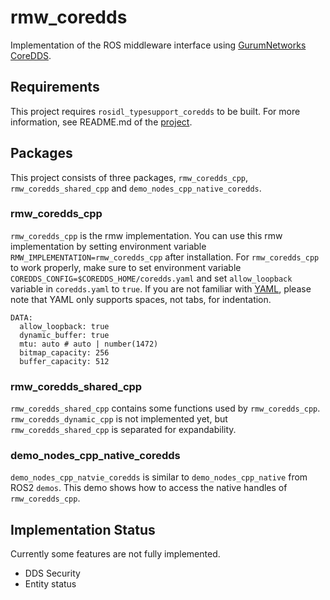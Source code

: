 # rmw_coredds
Implementation of the ROS middleware interface using [GurumNetworks CoreDDS](http://www.gurum.cc).

## Requirements
This project requires `rosidl_typesupport_coredds` to be built. For more information, see README.md of the [project](https://github.com/gurumnet/rosidl_typesupport_coredds).

## Packages
This project consists of three packages, `rmw_coredds_cpp`, `rmw_coredds_shared_cpp` and `demo_nodes_cpp_native_coredds`.  

### rmw_coredds_cpp
`rmw_coredds_cpp` is the rmw implementation. You can use this rmw implementation by setting environment variable `RMW_IMPLEMENTATION=rmw_coredds_cpp` after installation. For `rmw_coredds_cpp` to work properly, make sure to set environment variable `COREDDS_CONFIG=$COREDDS_HOME/coredds.yaml` and set `allow_loopback` variable in `coredds.yaml` to `true`. If you are not familiar with [YAML](https://yaml.org/), please note that YAML only supports spaces, not tabs, for indentation.  

```
DATA:
  allow_loopback: true
  dynamic_buffer: true
  mtu: auto # auto | number(1472)
  bitmap_capacity: 256
  buffer_capacity: 512
```

### rmw_coredds_shared_cpp
`rmw_coredds_shared_cpp` contains some functions used by `rmw_coredds_cpp`. `rmw_coredds_dynamic_cpp` is not implemented yet, but `rmw_coredds_shared_cpp` is separated for expandability.  

### demo_nodes_cpp_native_coredds
`demo_nodes_cpp_natvie_coredds` is similar to `demo_nodes_cpp_native` from ROS2 `demos`. This demo shows how to access the native handles of `rmw_coredds_cpp`.

## Implementation Status
Currently some features are not fully implemented.
- DDS Security
- Entity status
